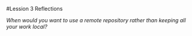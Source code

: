 #Lession 3 Reflections

_When would you want to use a remote repository rather than keeping all your work local?_
